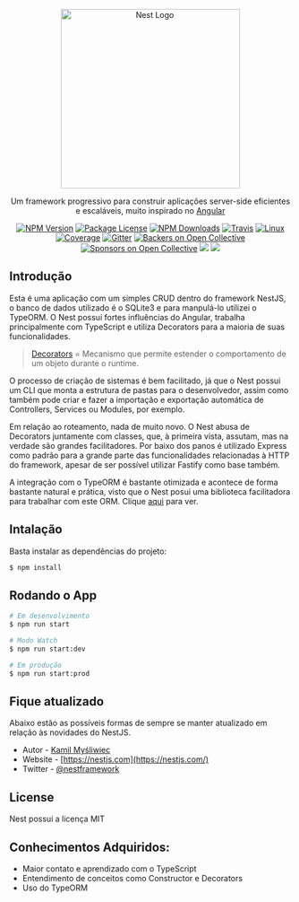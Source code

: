 <p align="center">
  <a href="http://nestjs.com/" target="blank"><img src="https://nestjs.com/img/logo_text.svg" width="320" alt="Nest Logo" /></a>
</p>

[travis-image]: https://api.travis-ci.org/nestjs/nest.svg?branch=master
[travis-url]: https://travis-ci.org/nestjs/nest
[linux-image]: https://img.shields.io/travis/nestjs/nest/master.svg?label=linux
[linux-url]: https://travis-ci.org/nestjs/nest
  <p align="center"> Um framework progressivo para construir aplicações server-side eficientes e escaláveis, muito inspirado no <a href="https://angular.io" target="blank">Angular</a></p>
    <p align="center">
<a href="https://www.npmjs.com/~nestjscore"><img src="https://img.shields.io/npm/v/@nestjs/core.svg" alt="NPM Version" /></a>
<a href="https://www.npmjs.com/~nestjscore"><img src="https://img.shields.io/npm/l/@nestjs/core.svg" alt="Package License" /></a>
<a href="https://www.npmjs.com/~nestjscore"><img src="https://img.shields.io/npm/dm/@nestjs/core.svg" alt="NPM Downloads" /></a>
<a href="https://travis-ci.org/nestjs/nest"><img src="https://api.travis-ci.org/nestjs/nest.svg?branch=master" alt="Travis" /></a>
<a href="https://travis-ci.org/nestjs/nest"><img src="https://img.shields.io/travis/nestjs/nest/master.svg?label=linux" alt="Linux" /></a>
<a href="https://coveralls.io/github/nestjs/nest?branch=master"><img src="https://coveralls.io/repos/github/nestjs/nest/badge.svg?branch=master#5" alt="Coverage" /></a>
<a href="https://gitter.im/nestjs/nestjs?utm_source=badge&utm_medium=badge&utm_campaign=pr-badge&utm_content=body_badge"><img src="https://badges.gitter.im/nestjs/nestjs.svg" alt="Gitter" /></a>
<a href="https://opencollective.com/nest#backer"><img src="https://opencollective.com/nest/backers/badge.svg" alt="Backers on Open Collective" /></a>
<a href="https://opencollective.com/nest#sponsor"><img src="https://opencollective.com/nest/sponsors/badge.svg" alt="Sponsors on Open Collective" /></a>
  <a href="https://paypal.me/kamilmysliwiec"><img src="https://img.shields.io/badge/Donate-PayPal-dc3d53.svg"/></a>
  <a href="https://twitter.com/nestframework"><img src="https://img.shields.io/twitter/follow/nestframework.svg?style=social&label=Follow"></a>
</p>
  <!--[![Backers on Open Collective](https://opencollective.com/nest/backers/badge.svg)](https://opencollective.com/nest#backer)
  [![Sponsors on Open Collective](https://opencollective.com/nest/sponsors/badge.svg)](https://opencollective.com/nest#sponsor)-->

## Introdução

Esta é uma aplicação com um simples CRUD dentro do framework NestJS, o banco de dados utilizado é o SQLite3 e para manpulá-lo utilizei o TypeORM. O Nest possui fortes influências do Angular, trabalha principalmente com TypeScript e utiliza Decorators para a maioria de suas funcionalidades.

 > [Decorators](https://nandovieira.com.br/design-patterns-no-javascript-decorator) = Mecanismo que permite estender o comportamento de um objeto durante o runtime.
 
O processo de criação de sistemas é bem facilitado, já que o Nest possui um CLI que monta a estrutura de pastas para o desenvolvedor, assim como também pode criar e fazer a importação e exportação automática de Controllers, Services ou Modules, por exemplo.

Em relação ao roteamento, nada de muito novo. O Nest abusa de Decorators juntamente com classes, que, à primeira vista, assutam, mas na verdade são grandes facilitadores. Por baixo dos panos é utilizado Express como padrão para a grande parte das funcionalidades relacionadas à HTTP do framework, apesar de ser possível utilizar Fastify como base também.

A integração com o TypeORM é bastante otimizada e acontece de forma bastante natural e prática, visto que o Nest posui uma biblioteca facilitadora para trabalhar com este ORM. Clique [aqui](https://github.com/nestjs/typeorm) para ver.

## Intalação

Basta instalar as dependências do projeto: 

```bash
$ npm install
```

## Rodando o App

```bash
# Em desenvolvimento
$ npm run start

# Modo Watch 
$ npm run start:dev

# Em produção
$ npm run start:prod
```

## Fique atualizado

Abaixo estão as possíveis formas de sempre se manter atualizado em relação às novidades do NestJS.

- Autor - [Kamil Myśliwiec](https://kamilmysliwiec.com)
- Website - [https://nestjs.com](https://nestjs.com/)
- Twitter - [@nestframework](https://twitter.com/nestframework)

## License

 Nest possui a licença MIT
 
## Conhecimentos Adquiridos:

- Maior contato e aprendizado com o TypeScript
- Entendimento de conceitos como Constructor e Decorators
- Uso do TypeORM
